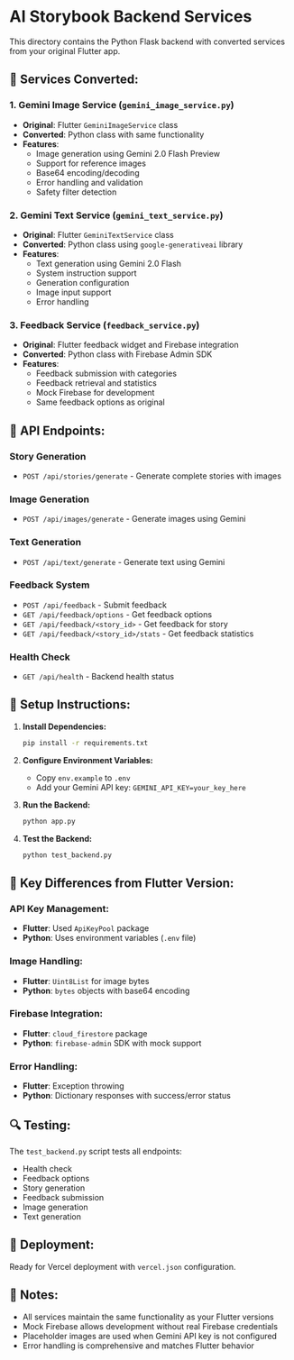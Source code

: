 # AI Storybook Backend Services

This directory contains the Python Flask backend with converted services from your original Flutter app.

## 🔧 **Services Converted:**

### **1. Gemini Image Service** (`gemini_image_service.py`)
- **Original**: Flutter `GeminiImageService` class
- **Converted**: Python class with same functionality
- **Features**:
  - Image generation using Gemini 2.0 Flash Preview
  - Support for reference images
  - Base64 encoding/decoding
  - Error handling and validation
  - Safety filter detection

### **2. Gemini Text Service** (`gemini_text_service.py`)
- **Original**: Flutter `GeminiTextService` class
- **Converted**: Python class using `google-generativeai` library
- **Features**:
  - Text generation using Gemini 2.0 Flash
  - System instruction support
  - Generation configuration
  - Image input support
  - Error handling

### **3. Feedback Service** (`feedback_service.py`)
- **Original**: Flutter feedback widget and Firebase integration
- **Converted**: Python class with Firebase Admin SDK
- **Features**:
  - Feedback submission with categories
  - Feedback retrieval and statistics
  - Mock Firebase for development
  - Same feedback options as original

## 🚀 **API Endpoints:**

### **Story Generation**
- `POST /api/stories/generate` - Generate complete stories with images

### **Image Generation**
- `POST /api/images/generate` - Generate images using Gemini

### **Text Generation**
- `POST /api/text/generate` - Generate text using Gemini

### **Feedback System**
- `POST /api/feedback` - Submit feedback
- `GET /api/feedback/options` - Get feedback options
- `GET /api/feedback/<story_id>` - Get feedback for story
- `GET /api/feedback/<story_id>/stats` - Get feedback statistics

### **Health Check**
- `GET /api/health` - Backend health status

## 🔧 **Setup Instructions:**

1. **Install Dependencies:**
   ```bash
   pip install -r requirements.txt
   ```

2. **Configure Environment Variables:**
   - Copy `env.example` to `.env`
   - Add your Gemini API key: `GEMINI_API_KEY=your_key_here`

3. **Run the Backend:**
   ```bash
   python app.py
   ```

4. **Test the Backend:**
   ```bash
   python test_backend.py
   ```

## 🎯 **Key Differences from Flutter Version:**

### **API Key Management:**
- **Flutter**: Used `ApiKeyPool` package
- **Python**: Uses environment variables (`.env` file)

### **Image Handling:**
- **Flutter**: `Uint8List` for image bytes
- **Python**: `bytes` objects with base64 encoding

### **Firebase Integration:**
- **Flutter**: `cloud_firestore` package
- **Python**: `firebase-admin` SDK with mock support

### **Error Handling:**
- **Flutter**: Exception throwing
- **Python**: Dictionary responses with success/error status

## 🔍 **Testing:**

The `test_backend.py` script tests all endpoints:
- Health check
- Feedback options
- Story generation
- Feedback submission
- Image generation
- Text generation

## 🚀 **Deployment:**

Ready for Vercel deployment with `vercel.json` configuration.

## 📝 **Notes:**

- All services maintain the same functionality as your Flutter versions
- Mock Firebase allows development without real Firebase credentials
- Placeholder images are used when Gemini API key is not configured
- Error handling is comprehensive and matches Flutter behavior
